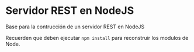 # Servidor REST en NodeJS

Base para la contrucción de un servidor REST en NodeJS

Recuerden que deben ejecutar ```npm install``` para reconstruir los modulos de Node.